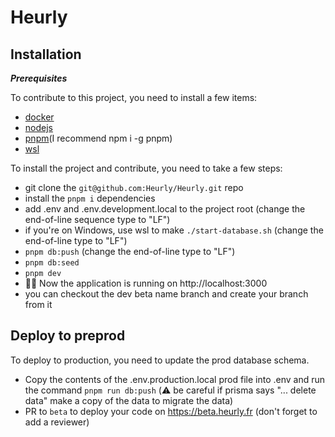 # Heurly

## Installation

**_Prerequisites_**

To contribute to this project, you need to install a few items:

- [docker](https://docs.docker.com/engine/install/)
- [nodejs](https://nodejs.org/en)
- [pnpm](https://pnpm.io/installation)(I recommend npm i -g pnpm)
- [wsl](https://learn.microsoft.com/en-us/windows/wsl/install)

To install the project and contribute, you need to take a few steps:

- git clone the `git@github.com:Heurly/Heurly.git` repo
- install the `pnpm i` dependencies
- add .env and .env.development.local to the project root (change the end-of-line sequence type to "LF")
- if you're on Windows, use wsl to make `./start-database.sh` (change the end-of-line type to "LF")
- `pnpm db:push` (change the end-of-line type to "LF")
- `pnpm db:seed`
- `pnpm dev`
- 🤌🏽 Now the application is running on http://localhost:3000
- you can checkout the dev beta name branch and create your branch from it

## Deploy to preprod

To deploy to production, you need to update the prod database schema.

- Copy the contents of the .env.production.local prod file into .env and run the command `pnpm run db:push` (⚠️ be careful if prisma says "... delete data" make a copy of the data to migrate the data)
- PR to `beta` to deploy your code on https://beta.heurly.fr (don't forget to add a reviewer)
